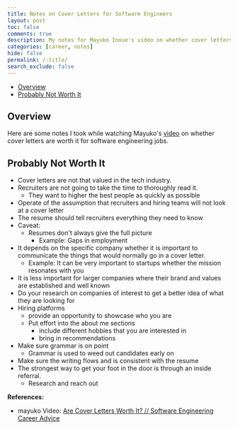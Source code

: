 ```yaml
---
title: Notes on Cover Letters for Software Engineers
layout: post
toc: false
comments: true
description: My notes for Mayuko Inoue's video on whether cover letters are worth it for software engineering jobs.
categories: [career, notes]
hide: false
permalink: /:title/
search_exclude: false
---
```


* [Overview](#overview)
* [Probably Not Worth It](#probably-not-worth-it)



## Overview

Here are some notes I took while watching Mayuko's [video](https://www.youtube.com/watch?v=0USpL2kypUg) on whether cover letters are worth it for software engineering jobs.



## Probably Not Worth It

- Cover letters are not that valued in the tech industry.
- Recruiters are not going to take the time to thoroughly read it.
    - They want to higher the best people as quickly as possible
- Operate of the assumption that recruiters and hiring teams will not look at a cover letter
- The resume should tell recruiters everything they need to know
- Caveat:
    - Resumes don't always  give the full picture
        - Example: Gaps in employment
- It depends on the specific company whether it is important to communicate the things that would normally go in a cover letter.
    - Example: It can be very important to startups whether the mission resonates with you
- It is less important for larger companies where their brand and values are established and well known
- Do your research on companies of interest to get a better idea of what they are looking for
- Hiring platforms
    - provide an opportunity to showcase who you are
    - Put effort into the about me sections
        - include different hobbies that you are interested in
        - bring in recommendations
- Make sure grammar is on point
    - Grammar is used to weed out candidates early on
- Make sure the writing flows and is consistent with the resume
- The strongest way to get your foot in the door is through an inside referral.
    - Research and reach out




**References:**

* mayuko Video: [Are Cover Letters Worth It? // Software Engineering Career Advice](https://www.youtube.com/watch?v=0USpL2kypUg)

